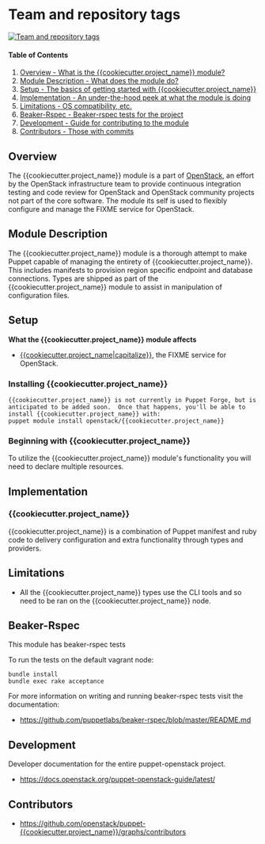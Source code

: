 Team and repository tags
========================

[![Team and repository tags](https://governance.openstack.org/tc/badges/{{cookiecutter.project_name}}.svg)](https://governance.openstack.org/tc/reference/tags/index.html)

<!-- Change things from this point on -->

#### Table of Contents

1. [Overview - What is the {{cookiecutter.project_name}} module?](#overview)
2. [Module Description - What does the module do?](#module-description)
3. [Setup - The basics of getting started with {{cookiecutter.project_name}}](#setup)
4. [Implementation - An under-the-hood peek at what the module is doing](#implementation)
5. [Limitations - OS compatibility, etc.](#limitations)
6. [Beaker-Rspec - Beaker-rspec tests for the project](#beaker-rpsec)
7. [Development - Guide for contributing to the module](#development)
8. [Contributors - Those with commits](#contributors)

Overview
--------

The {{cookiecutter.project_name}} module is a part of [OpenStack](https://opendev.org/openstack), an effort by the OpenStack infrastructure team to provide continuous integration testing and code review for OpenStack and OpenStack community projects not part of the core software.  The module its self is used to flexibly configure and manage the FIXME service for OpenStack.

Module Description
------------------

The {{cookiecutter.project_name}} module is a thorough attempt to make Puppet capable of managing the entirety of {{cookiecutter.project_name}}.  This includes manifests to provision region specific endpoint and database connections.  Types are shipped as part of the {{cookiecutter.project_name}} module to assist in manipulation of configuration files.

Setup
-----

**What the {{cookiecutter.project_name}} module affects**

* [{{cookiecutter.project_name|capitalize}}](https://docs.openstack.org/{{cookiecutter.project_name|capitalize}}/latest), the FIXME service for OpenStack.

### Installing {{cookiecutter.project_name}}

    {{cookiecutter.project_name}} is not currently in Puppet Forge, but is anticipated to be added soon.  Once that happens, you'll be able to install {{cookiecutter.project_name}} with:
    puppet module install openstack/{{cookiecutter.project_name}}

### Beginning with {{cookiecutter.project_name}}

To utilize the {{cookiecutter.project_name}} module's functionality you will need to declare multiple resources.

Implementation
--------------

### {{cookiecutter.project_name}}

{{cookiecutter.project_name}} is a combination of Puppet manifest and ruby code to delivery configuration and extra functionality through types and providers.

Limitations
------------

* All the {{cookiecutter.project_name}} types use the CLI tools and so need to be ran on the {{cookiecutter.project_name}} node.

Beaker-Rspec
------------

This module has beaker-rspec tests

To run the tests on the default vagrant node:

```shell
bundle install
bundle exec rake acceptance
```

For more information on writing and running beaker-rspec tests visit the documentation:

* https://github.com/puppetlabs/beaker-rspec/blob/master/README.md

Development
-----------

Developer documentation for the entire puppet-openstack project.

* https://docs.openstack.org/puppet-openstack-guide/latest/

Contributors
------------

* https://github.com/openstack/puppet-{{cookiecutter.project_name}}/graphs/contributors
